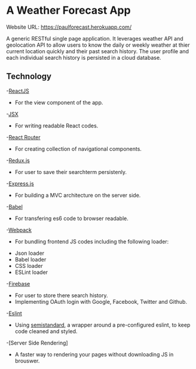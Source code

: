 # A Weather Forecast App

Website URL: https://paulforecast.herokuapp.com/

A generic RESTful single page application. It leverages weather API and geolocation API to allow users to know the daily or weekly weather at thier current location quickly and their past search history. The user profile and each individual search history is persisted in a cloud database.

## Technology

-[ReactJS](https://facebook.github.io/react/)
  * For the view component of the app.

-[JSX](https://facebook.github.io/react/docs/jsx-in-depth.html)
  * For writing readable React codes.

-[React Router](https://github.com/rackt/react-router)
  * For creating collection of navigational components.

-[Redux.js](http://redux.js.org/)
  * For user to save their searchterm persistenly.

-[Express.js](http://expressjs.com/)
  * For building a MVC architecture on the server side.

-[Babel](https://babeljs.io/)
  * For transfering es6 code to browser readable.

-[Webpack](https://webpack.github.io/)
  * For bundling frontend JS codes including the following loader:
  - Json loader
  - Babel loader
  - CSS loader
  - ESLint loader

-[Firebase](https://firebase.google.com/)
  * For user to store there search history.
  * Implementing OAuth login with Google, Facebook, Twitter and Github.

-[Eslint](http://eslint.org/)
  * Using [semistandard](https://github.com/Flet/semistandard), a wrapper around a pre-configured eslint, to keep code cleaned and styled.

-[Server Side Rendering]
  * A faster way to rendering your pages without downloading JS in brouswer.

